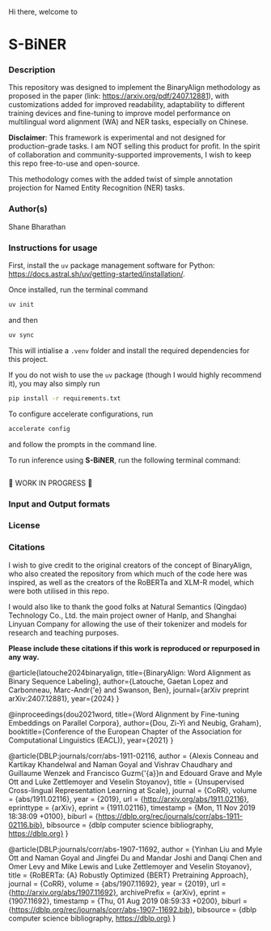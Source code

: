Hi there, welcome to
# S-BiNER #

### Description
This repository was designed to implement the BinaryAlign methodology as proposed in the paper (link: https://arxiv.org/pdf/2407.12881), with customizations added for improved readability, adaptability to different training devices and fine-tuning to improve model performance on multilingual word alignment (WA) and NER tasks, especially on Chinese.

**Disclaimer**: This framework is experimental and not designed for production-grade tasks. I am NOT selling this product for profit. In the spirit of collaboration and community-supported improvements, I wish to keep this repo free-to-use and open-source.

This methodology comes with the added twist of simple annotation projection for Named Entity Recognition (NER) tasks. 

### Author(s)
Shane Bharathan

### Instructions for usage
First, install the `uv` package management software for Python: https://docs.astral.sh/uv/getting-started/installation/.

Once installed, run the terminal command
```bash
uv init
```
and then 
```bash
uv sync
``` 
This will intialise a `.venv` folder and install the required dependencies for this project.

If you do not wish to use the `uv` package (though I would highly recommend it), you may also simply run 
```bash
pip install -r requirements.txt
```
To configure accelerate configurations, run 
```bash
accelerate config
```
and follow the prompts in the command line.

To run inference using **S-BiNER**, run the following terminal command: 
```

```

🚧 WORK IN PROGRESS 🚧

### Input and Output formats


### License


### Citations
I wish to give credit to the original creators of the concept of BinaryAlign, who also created the repository from which much of the code here was inspired, as well as the creators of the RoBERTa and XLM-R model, which were both utilised in this repo. 

I would also like to thank the good folks at Natural Semantics (Qingdao) Technology Co., Ltd. the main project owner of Hanlp, and Shanghai Linyuan Company for allowing the use of their tokenizer and models for research and teaching purposes. 

**Please include these citations if this work is reproduced or repurposed in any way.**

@article{latouche2024binaryalign,
  title={BinaryAlign: Word Alignment as Binary Sequence Labeling},
  author={Latouche, Gaetan Lopez and Carbonneau, Marc-Andr{\'e} and Swanson, Ben},
  journal={arXiv preprint arXiv:2407.12881},
  year={2024}
}

@inproceedings{dou2021word,
  title={Word Alignment by Fine-tuning Embeddings on Parallel Corpora},
  author={Dou, Zi-Yi and Neubig, Graham},
  booktitle={Conference of the European Chapter of the Association for Computational Linguistics (EACL)},
  year={2021}
}

@article{DBLP:journals/corr/abs-1911-02116,
  author    = {Alexis Conneau and
               Kartikay Khandelwal and
               Naman Goyal and
               Vishrav Chaudhary and
               Guillaume Wenzek and
               Francisco Guzm{\'{a}}n and
               Edouard Grave and
               Myle Ott and
               Luke Zettlemoyer and
               Veselin Stoyanov},
  title     = {Unsupervised Cross-lingual Representation Learning at Scale},
  journal   = {CoRR},
  volume    = {abs/1911.02116},
  year      = {2019},
  url       = {http://arxiv.org/abs/1911.02116},
  eprinttype = {arXiv},
  eprint    = {1911.02116},
  timestamp = {Mon, 11 Nov 2019 18:38:09 +0100},
  biburl    = {https://dblp.org/rec/journals/corr/abs-1911-02116.bib},
  bibsource = {dblp computer science bibliography, https://dblp.org}
}

@article{DBLP:journals/corr/abs-1907-11692,
  author    = {Yinhan Liu and
               Myle Ott and
               Naman Goyal and
               Jingfei Du and
               Mandar Joshi and
               Danqi Chen and
               Omer Levy and
               Mike Lewis and
               Luke Zettlemoyer and
               Veselin Stoyanov},
  title     = {RoBERTa: {A} Robustly Optimized {BERT} Pretraining Approach},
  journal   = {CoRR},
  volume    = {abs/1907.11692},
  year      = {2019},
  url       = {http://arxiv.org/abs/1907.11692},
  archivePrefix = {arXiv},
  eprint    = {1907.11692},
  timestamp = {Thu, 01 Aug 2019 08:59:33 +0200},
  biburl    = {https://dblp.org/rec/journals/corr/abs-1907-11692.bib},
  bibsource = {dblp computer science bibliography, https://dblp.org}
}